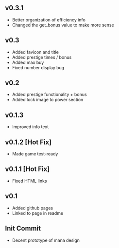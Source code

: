 ## v0.3.1
- Better organization of efficiency info
- Changed the get_bonus value to make more sense

## v0.3
- Added favicon and title
- Added prestige times / bonus
- Added max buy
- Fixed number display bug

## v0.2
- Added prestige functionality + bonus
- Added lock image to power section

## v0.1.3
- Improved info text

## v0.1.2 [Hot Fix]
- Made game test-ready

## v0.1.1 [Hot Fix]
- Fixed HTML links

## v0.1
- Added github pages
- Linked to page in readme

## Init Commit
- Decent prototype of mana design